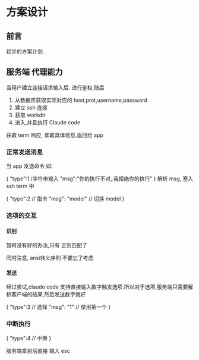 # 方案设计


## 前言 

初步的方案计划.


## 服务端 代理能力

当用户建立连接请求输入后.
进行鉴权,随后
1. 从数据库获取实际对应的 host,prot,username,password
2. 建立 ssh 连接
3. 获取 workdir 
4. 进入,并且执行 Claude code

获取 term 响应, 拿取具体信息.返回给 app

### 正常发送消息

当 app 发送命令 
如:

{
    "type":1 /字符串输入
    "msg":"你的执行不对,.我拒绝你的执行"
}
解析 msg, 塞入 ssh term 中


{
    "type":2 // 指令 
    "msg": "model"  //  切换 model
}




### 选项的交互

#### 识别

暂时没有好的办法,只有 正则匹配了

同时注意, ansi转义序列 不要忘了考虑

#### 发送
经过尝试,claude code 支持直接输入数字触发选项.所以对于选项,服务端只需要解析客户端的结果,然后发送数字就好


{
    "type":3 // 选择
    "msg": "1"  //   使用第一个 
}



### 中断执行

{
    "type":4 // 中断
}

服务端拿到后直接 输入 esc


